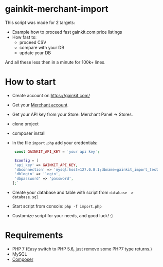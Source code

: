 # gainkit-merchant-import

This script was made for 2 targets:
- Example how to proceed fast gainkit.com price listings
- How fast to:
  - proceed CSV
  - compare with your DB
  - update your DB

And all these less then in a minute for 100k+ lines.

# How to start

- Create account on https://gainkit.com/
- Get your [Merchant account](mailto:support@gainkit.com).
- Get your API key from your Store: Merchant Panel -> Stores.
- clone project
- composer install
- In the file `import.php` add your credentials:

   ```php
    const GAINKIT_API_KEY = 'your api key';

    $config = [
  	'api_key' => GAINKIT_API_KEY,
  	'dbconnection' => 'mysql:host=127.0.0.1;dbname=gainkit_import_test',
  	'dblogin' => 'login',
  	'dbpassword' => 'password',
  ];`
- Create your database and table with script from `database -> database.sql`
- Start script from console: `php -f import.php`
- Customize script for your needs, and good luck! :)

# Requirements

- PHP 7 (Easy switch to PHP 5.6, just remove some PHP7 type returns.)
- MySQL
- [Composer](https://getcomposer.org/)
